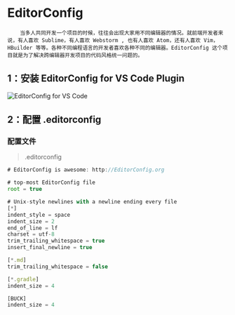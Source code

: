 # EditorConfig

```
    当多人共同开发一个项目的时候，往往会出现大家用不同编辑器的情况。就前端开发者来说，有人喜欢 Sublime，有人喜欢 Webstorm , 也有人喜欢 Atom，还有人喜欢 Vim，HBuilder 等等。各种不同编程语言的开发者喜欢各种不同的编辑器。EditorConfig 这个项目就是为了解决跨编辑器开发项目的代码风格统一问题的。
```

## 1：安装 EditorConfig for VS Code Plugin

![EditorConfig for VS Code](https://user-gold-cdn.xitu.io/2019/5/27/16af57ec763d64d6?imageView2/0/w/1280/h/960/format/webp/ignore-error/1 "安装 EditorConfig for VS Code")

## 2：配置 .editorconfig

### 配置文件

> .editorconfig

```js
# EditorConfig is awesome: http://EditorConfig.org

# top-most EditorConfig file
root = true

# Unix-style newlines with a newline ending every file
[*]
indent_style = space
indent_size = 2
end_of_line = lf
charset = utf-8
trim_trailing_whitespace = true
insert_final_newline = true

[*.md]
trim_trailing_whitespace = false

[*.gradle]
indent_size = 4

[BUCK]
indent_size = 4
```
